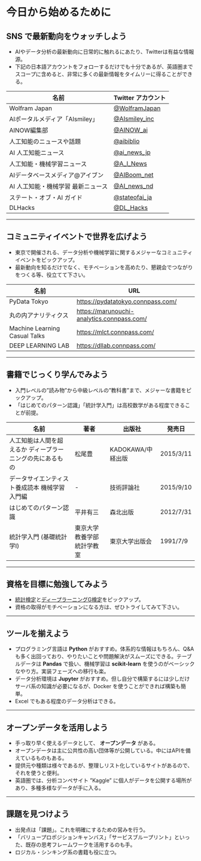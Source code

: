 # 今日から始めるために

## SNS で最新動向をウォッチしよう

* AIやデータ分析の最新動向に日常的に触れるにあたり、Twitterは有益な情報源。
* 下記の日本語アカウントをフォローするだけでも十分であるが、英語圏までスコープに含めると、非常に多くの最新情報をタイムリーに得ることができる。

| 名前 | Twitter アカウント |
| -- | -- |
| Wolfram Japan | [@WolframJapan](https://twitter.com/WolframJapan) |
| AIポータルメディア「AIsmiley」 | [@AIsmiley_inc](https://twitter.com/AIsmiley_inc) |
| AINOW編集部 | [@AINOW_ai](https://twitter.com/AINOW_ai) |
| 人工知能のニュースや話題 | [@aibiblio](https://twitter.com/aibiblio) |
| AI 人工知能ニュース | [@ai_news_jp](https://twitter.com/ai_news_jp) |
| 人工知能・機械学習ニュース | [@A_I_News](https://twitter.com/A_I_News) |
| AIデータベースメディア@アイブン | [@AIBoom_net](https://twitter.com/AIBoom_net) |
| AI 人工知能・機械学習 最新ニュース | [@AI_news_nd](https://twitter.com/AI_news_nd) |
| ステート・オブ・AI ガイド | [@stateofai_ja](https://twitter.com/stateofai_ja) |
| DLHacks | [@DL_Hacks](https://twitter.com/DL_Hacks) |

---

## コミュニティイベントで世界を広げよう

* 東京で開催される、データ分析や機械学習に関するメジャーなコミュニティイベントをピックアップ。
* 最新動向を知るだけでなく、モチベーションを高めたり、懇親会でつながりをつくる等、役立てて下さい。

| 名前 | URL |
| -- | -- |
| PyData Tokyo | https://pydatatokyo.connpass.com/ |
| 丸の内アナリティクス | https://marunouchi-analytics.connpass.com/ |
| Machine Learning Casual Talks | https://mlct.connpass.com/ |
| DEEP LEARNING LAB | https://dllab.connpass.com/ |

---

## 書籍でじっくり学んでみよう

* 入門レベルの”読み物”から中級レベルの”教科書”まで、メジャーな書籍をピックアップ。
* 「はじめてのパターン認識」「統計学入門」は高校数学がある程度できることが前提。

| 名前 | 著者 | 出版社 | 発売日 |
| -- | -- | -- | -- |
| 人工知能は人間を超えるか ディープラーニングの先にあるもの | 松尾豊 | KADOKAWA/中経出版 | 2015/3/11 |
| データサイエンティスト養成読本 機械学習入門編 | - | 技術評論社 | 2015/9/10 |
| はじめてのパターン認識 | 平井有三 | 森北出版 | 2012/7/31 |
| 統計学入門 (基礎統計学Ⅰ) | 東京大学教養学部統計学教室 | 東京大学出版会 | 1991/7/9 |

---

## 資格を目標に勉強してみよう

* [統計検定](https://www.toukei-kentei.jp/)と[ディープラーニングG検定](https://www.jdla.org/certificate/general/)をピックアップ。
* 資格の取得がモチベーションになる方は、ぜひトライしてみて下さい。

---

## ツールを揃えよう

* プログラミング言語は __Python__ がおすすめ。体系的な情報はもちろん、Q&Aも多く出回っており、やりたいことや問題解決がスムーズにできる。テーブルデータは __Pandas__ で扱い、機械学習は __scikit-learn__ を使うのがベーシックなやり方。実装フェーズへの移行も楽。
* データ分析環境は __Jupyter__ がおすすめ。但し自分で構築するには少しだけサーバ系の知識が必要になるが、Docker を使うことができれば構築も簡単。
* Excel でもある程度のデータ分析はできる。

---

## オープンデータを活用しよう

* 手っ取り早く使えるデータとして、 __オープンデータ__ がある。
* オープンデータは主に公共性の高い団体等が公開している。中にはAPIを備えているものもある。
* 提供元や種類は様々であるが、整理しリスト化しているサイトがあるので、それを使うと便利。
* 英語圏では、分析コンペサイト ”Kaggle” に個人がデータを公開する場所があり、多種多様なデータが手に入る。

---

## 課題を見つけよう

* 出発点は「課題」。これを明確にするための営みを行う。
* 「バリュープロポジションキャンバス」「サービスブループリント」といった、既存の思考フレームワークを活用するのも手。
* ロジカル・シンキング系の書籍も役に立つ。

